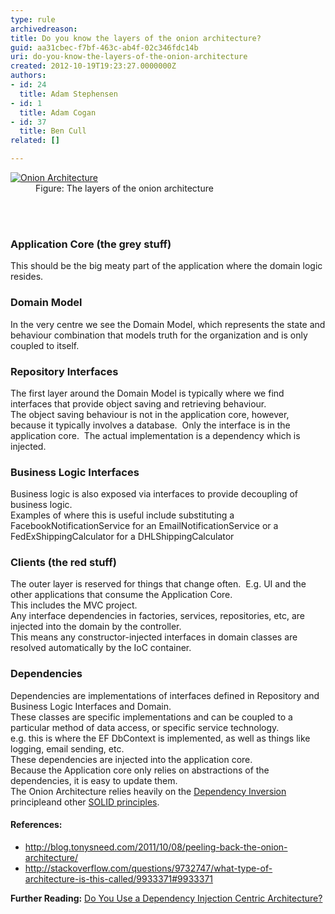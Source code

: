 ```yaml
---
type: rule
archivedreason: 
title: Do you know the layers of the onion architecture?
guid: aa31cbec-f7bf-463c-ab4f-02c346fdc14b
uri: do-you-know-the-layers-of-the-onion-architecture
created: 2012-10-19T19:23:27.0000000Z
authors:
- id: 24
  title: Adam Stephensen
- id: 1
  title: Adam Cogan
- id: 37
  title: Ben Cull
related: []

---
```



<dl class="image">
<dt><a target="_blank" href="/SoftwareDevelopment/RulesToBetterMVC/Documents/Onion-Architecture.pdf" style="border&#58;medium none;"><img class="ms-rteCustom-ImageArea" alt="Onion Architecture" src="/SoftwareDevelopment/RulesToBetterMVC/PublishingImages/Onion-Architecture.jpg" /></a></dt>
<dd>Figure&#58; The layers of the onion architecture</dd></dl>

<br><excerpt class='endintro'></excerpt><br>
<h3>Application Core (the grey stuff)</h3><p>This should be the big meaty part of the application where the domain logic resides. </p><h3>Domain Model</h3><p>In the very centre we see the Domain Model, which represents the state and behaviour combination that models truth for the organization and is only coupled to itself.</p><h3>Repository Interfaces</h3><p>The first layer around the Domain Model is typically where we find interfaces that provide object saving and retrieving behaviour.&#160;<br>The object saving behaviour is not in the application core, however, because it typically involves a database.&#160; Only the interface is&#160;in the application core.&#160; The actual implementation is a dependency which is injected. </p><h3>Business Logic Interfaces</h3><p>Business logic is also exposed via interfaces to provide decoupling of business logic. 
   <br>Examples of where this is useful include substituting a FacebookNotificationService for an EmailNotificationService or a FedExShippingCalculator for a DHLShippingCalculator</p><h3>Clients (the red stuff)</h3><p>The outer layer is reserved for things that change often.&#160; E.g. UI and the other applications that consume the Application Core.&#160;<br>This includes the MVC project.<br>Any interface dependencies in factories, services, repositories, etc, are injected into the domain by the controller.<br>This means any constructor-injected interfaces in domain classes are resolved automatically by the IoC container.</p><h3>Dependencies</h3><p>Dependencies are implementations of interfaces defined in&#160;Repository and Business Logic Interfaces&#160;and&#160;Domain.<br>These classes are specific implementations and can be coupled to a particular method of data access, or specific service technology.<br>e.g. this is where the EF DbContext is implemented, as well as things like logging, email sending, etc.<br>These dependencies are injected into the application core. 
   <br>Because the Application core only relies on abstractions of the dependencies, it is easy to update them.<br>The Onion Architecture relies heavily on the&#160;<a href="http&#58;//en.wikipedia.org/wiki/Dependency_inversion_principle">Dependency Inversion </a><span></span><span></span><span>principle</span>and other 
   <a href="/SoftwareDevelopment/RulestobetterArchitectureandCodeReview/Pages/DoYouKnowCommonDesignPrinciples.aspx">SOLID principles</a>.</p><h4>References&#58;</h4><ul><li>
      <a href="http&#58;//blog.tonysneed.com/2011/10/08/peeling-back-the-onion-architecture/">http&#58;//blog.tonysneed.com/2011/10/08/peeling-back-the-onion-architecture/</a></li><li>
      <a href="http&#58;//stackoverflow.com/questions/9732747/what-type-of-architecture-is-this-called/9933371">http&#58;//stackoverflow.com/questions/9732747/what-type-of-architecture-is-this-called/9933371#9933371</a></li></ul><p><strong>Further Reading&#58;</strong> <a href="/SoftwareDevelopment/RulesToBetterMVC/Pages/Use-a-Dependency-Injection-Centric-Architecture.aspx">Do You Use a Dependency Injection Centric Architecture?</a></p>


